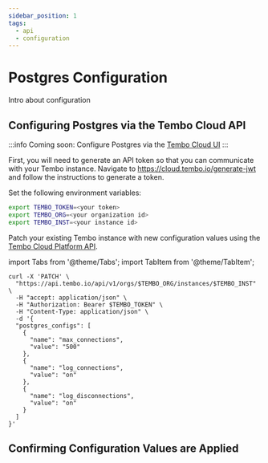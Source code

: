 ```yaml
---
sidebar_position: 1
tags:
  - api
  - configuration
---
```


# Postgres Configuration

Intro about configuration

## Configuring Postgres via the Tembo Cloud API

:::info
Coming soon: Configure Postgres via the [Tembo Cloud UI](https://cloud.tembo.io)
:::

First, you will need to generate an API token so that you can communicate with your Tembo instance. Navigate to https://cloud.tembo.io/generate-jwt and follow the instructions to generate a token.

Set the following environment variables:

```bash
export TEMBO_TOKEN=<your token>
export TEMBO_ORG=<your organization id>
export TEMBO_INST=<your instance id>
```

Patch your existing Tembo instance with new configuration values using the [Tembo Cloud Platform API](https://tembo.io/docs/tembo-cloud/openapi).

import Tabs from '@theme/Tabs';
import TabItem from '@theme/TabItem';

<Tabs>
<TabItem value="curl" label="Curl">

```shell
curl -X 'PATCH' \
  "https://api.tembo.io/api/v1/orgs/$TEMBO_ORG/instances/$TEMBO_INST" \
  -H "accept: application/json" \
  -H "Authorization: Bearer $TEMBO_TOKEN" \
  -H "Content-Type: application/json" \
  -d '{
  "postgres_configs": [
    {
      "name": "max_connections",
      "value": "500"
    },
    {
      "name": "log_connections",
      "value": "on"
    },
    {
      "name": "log_disconnections",
      "value": "on"
    }
  ]
}'
```

</TabItem>
</Tabs>

## Confirming Configuration Values are Applied
